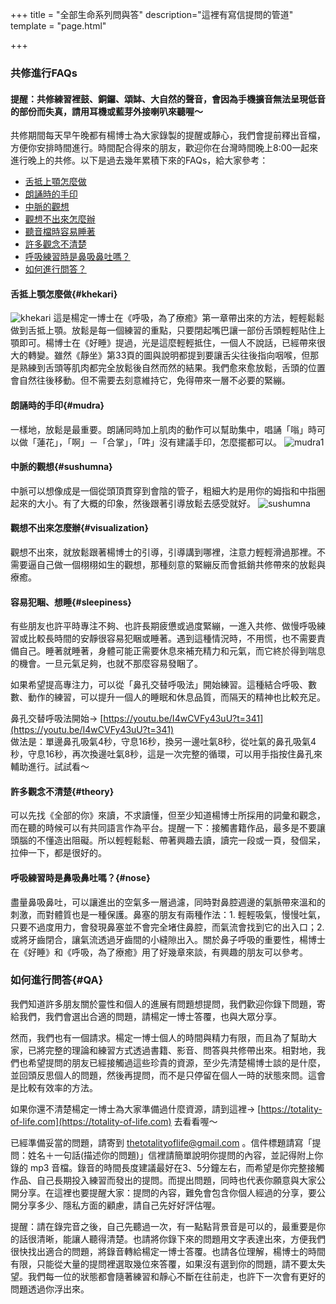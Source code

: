 +++
title = "全部生命系列問與答"
description="這裡有寫信提問的管道"
template = "page.html"

+++

### 共修進行FAQs

#### 提醒：共修練習裡鼓、銅鑼、頌缽、大自然的聲音，會因為手機擴音無法呈現低音的部份而失真，請用耳機或藍芽外接喇叭來聽喔～

共修期間每天早午晚都有楊博士為大家錄製的提醒或靜心，我們會提前釋出音檔，方便你安排時間進行。時間配合得來的朋友，歡迎你在台灣時間晚上8:00一起來進行晚上的共修。以下是過去幾年累積下來的FAQs，給大家參考：
- [舌抵上顎怎麼做](https://totality-of-life.com/qa/#khekari)
- [朗誦時的手印](https://totality-of-life.com/qa/#mudra)
- [中脈的觀想](https://totality-of-life.com/qa/#sushumna)
- [觀想不出來怎麼辦](https://totality-of-life.com/qa/#visualization)
- [聽音檔時容易睡著](https://totality-of-life.com/qa/#sleepiness)
- [許多觀念不清楚](https://totality-of-life.com/qa/#theory)
- [呼吸練習時是鼻吸鼻吐嗎？](https://totality-of-life.com/qa/#nose)
- [如何進行問答？](https://totality-of-life.com/qa/#QA)

#### 舌抵上顎怎麼做{#khekari}
![khekari](https://totality-of-life.com/transfer/khekari_mudra_tip.png)
這是楊定一博士在《呼吸，為了療癒》第一章帶出來的方法，輕輕鬆鬆做到舌抵上顎。放鬆是每一個練習的重點，只要閉起嘴巴讓一部份舌頭輕輕貼住上顎即可。楊博士在《好睡》提過，光是這麼輕輕抵住，一個人不說話，已經帶來很大的轉變。雖然《靜坐》第33頁的圖與說明都提到要讓舌尖往後指向咽喉，但那是熟練到舌頭等肌肉都完全放鬆後自然而然的結果。我們愈來愈放鬆，舌頭的位置會自然往後移動。但不需要去刻意維持它，免得帶來一層不必要的緊繃。

#### 朗誦時的手印{#mudra}

一樣地，放鬆是最重要。朗誦同時加上肌肉的動作可以幫助集中，唱誦「嗡」時可以做「蓮花」，「啊」－「合掌」，「吽」沒有建議手印，怎麼擺都可以。
![mudra1](https://totality-of-life.com/transfer/17_mudra.png)

#### 中脈的觀想{#sushumna}

中脈可以想像成是一個從頭頂貫穿到會陰的管子，粗細大約是用你的姆指和中指圈起來的大小。有了大概的印象，然後跟著引導放鬆去感受就好。
![sushumna](https://totality-of-life.com/transfer/CentralChannel.jpg)

#### 觀想不出來怎麼辦{#visualization}

觀想不出來，就放鬆跟著楊博士的引導，引導講到哪裡，注意力輕輕滑過那裡。不需要逼自己做一個栩栩如生的觀想，那種刻意的緊繃反而會抵銷共修帶來的放鬆與療癒。

#### 容易犯睏、想睡{#sleepiness}

有些朋友也許平時專注不夠、也許長期疲憊或過度緊繃，一進入共修、做慢呼吸練習或比較長時間的安靜很容易犯睏或睡著。遇到這種情況時，不用慌，也不需要責備自己。睡著就睡著，身體可能正需要休息來補充精力和元氣，而它終於得到喘息的機會。一旦元氣足夠，也就不那麼容易發睏了。

如果希望提高專注力，可以從「鼻孔交替呼吸法」開始練習。這種結合呼吸、數數、動作的練習，可以提升一個人的睡眠和休息品質，而隔天的精神也比較充足。

鼻孔交替呼吸法開始→ [https://youtu.be/I4wCVFy43uU?t=341](https://youtu.be/I4wCVFy43uU?t=341)<br>
做法是：單邊鼻孔吸氣4秒，守息16秒，換另一邊吐氣8秒，從吐氣的鼻孔吸氣4秒，守息16秒，再次換邊吐氣8秒，這是一次完整的循環，可以用手指按住鼻孔來輔助進行。試試看～

#### 許多觀念不清楚{#theory}

可以先找《全部的你》來讀，不求讀懂，但至少知道楊博士所採用的詞彙和觀念，而在聽的時候可以有共同語言作為平台。提醒一下：接觸書籍作品，最多是不要讓頭腦的不懂造出阻礙。所以輕輕鬆鬆、帶著興趣去讀，讀完一段或一頁，發個呆，拉伸一下，都是很好的。

#### 呼吸練習時是鼻吸鼻吐嗎？{#nose}

盡量鼻吸鼻吐，可以讓進出的空氣多一層過濾，同時對鼻腔週邊的氣脈帶來溫和的刺激，而對體質也是一種保護。鼻塞的朋友有兩種作法：1. 輕輕吸氣，慢慢吐氣，只要不過度用力，會發現鼻塞並不會完全堵住鼻腔，而氣流會找到它的出入口；2. 或將牙齒閉合，讓氣流透過牙齒間的小縫隙出入。關於鼻子呼吸的重要性，楊博士在《好睡》和《呼吸，為了療癒》用了好幾章來談，有興趣的朋友可以參考。

### 如何進行問答{#QA}

我們知道許多朋友關於靈性和個人的進展有問題想提問，我們歡迎你錄下問題，寄給我們，我們會選出合適的問題，請楊定一博士答覆，也與大眾分享。

然而，我們也有一個請求。楊定一博士個人的時間與精力有限，而且為了幫助大家，已將完整的理論和練習方式透過書籍、影音、問答與共修帶出來。相對地，我們也希望提問的朋友已經接觸過這些珍貴的資源，至少先清楚楊博士談的是什麼，並回頭反思個人的問題，然後再提問，而不是只停留在個人一時的狀態來問。這會是比較有效率的方法。

如果你還不清楚楊定一博士為大家準備過什麼資源，請到這裡→ [https://totality-of-life.com](https://totality-of-life.com) 去看看喔～

已經準備妥當的問題，請寄到 thetotalityoflife@gmail.com 。信件標題請寫「提問：姓名＋一句話(描述你的問題)」信裡請簡單說明你提問的內容，並記得附上你錄的 mp3 音檔。錄音的時間長度建議最好在3、5分鐘左右，而希望是你完整接觸作品、自己長期投入練習而發出的提問。而提出問題，同時也代表你願意與大家公開分享。在這裡也要提醒大家：提問的內容，難免會包含你個人經過的分享，要公開分享多少、隱私方面的顧慮，請自己先好好評估喔。

提醒：請在錄完音之後，自己先聽過一次，有一點點背景音是可以的，最重要是你的話很清晰，能讓人聽得清楚。也請將你錄下來的問題用文字表達出來，方便我們很快找出適合的問題，將錄音轉給楊定一博士答覆。也請各位理解，楊博士的時間有限，只能從大量的提問裡選取幾位來答覆，如果沒有選到你的問題，請不要太失望。我們每一位的狀態都會隨著練習和靜心不斷在往前走，也許下一次會有更好的問題透過你浮出來。


